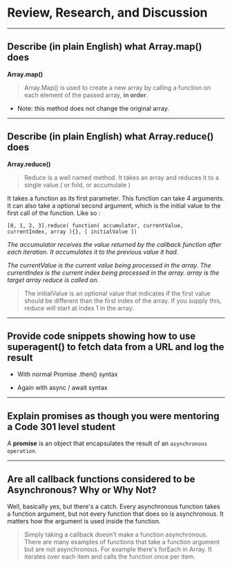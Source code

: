 # Review, Research, and Discussion

---

## Describe (in plain English) what Array.map() does

**Array.map()**

> Array.Map() is used to create a new array by calling a function on each element of the passed array, **in order**.

* Note: this method does not change the original array.

---

## Describe (in plain English) what Array.reduce() does

**Array.reduce()**

> Reduce is a well named method. It takes an array and reduces it to a single value.( or fold, or accumulate )

It takes a function as its first parameter. This function can take 4 arguments. It can also take a optional second argument, which is the initial value to the first call of the function. Like so :

``[0, 1, 2, 3].reduce( function( accumulator, currentValue, currentIndex, array ){}, [ initialValue ])``

*The accumulator receives the value returned by the callback function after each iteration. It accumulates it to the previous value it had.*

*The currentValue is the current value being processed in the array. The currentIndex is the current index being processed in the array. array is the target array reduce is called on.*

> The initialValue is an optional value that indicates if the first value should be different than the first index of the array. If you supply this, reduce will start at index 1 in the array.

---

## Provide code snippets showing how to use superagent() to fetch data from a URL and log the result

- With normal Promise .then() syntax

<!-- ![async_await](async_await.PNG) -->


- Again with async / await syntax


<!-- ![then](then.PNG) -->

---

## Explain promises as though you were mentoring a Code 301 level student

A **promise** is an object that encapsulates the result of an ``asynchronous operation``.

---

## Are all callback functions considered to be Asynchronous? Why or Why Not?

Well, basically yes, but there's a catch. Every asynchronous function takes a function argument, but not every function that does so is asynchronous. It matters how the argument is used inside the function.

> Simply taking a callback doesn't make a function asynchronous. There are many examples of functions that take a function argument but are not asynchronous. For example there's forEach in Array. It iterates over each item and calls the function once per item.